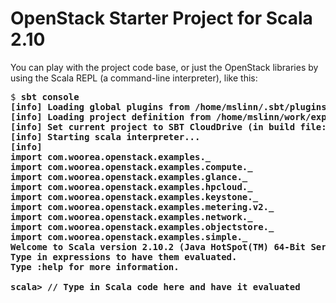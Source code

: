# OpenStack Starter Project for Scala 2.10 #

You can play with the project code base, or just the OpenStack libraries by using the Scala REPL (a command-line interpreter), like this:

<pre>
$ <b>sbt console</a>
[info] Loading global plugins from /home/mslinn/.sbt/plugins
[info] Loading project definition from /home/mslinn/work/experiments/openstack/project
[info] Set current project to SBT CloudDrive (in build file:/home/mslinn/work/experiments/openstack/)
[info] Starting scala interpreter...
[info]
import com.woorea.openstack.examples._
import com.woorea.openstack.examples.compute._
import com.woorea.openstack.examples.glance._
import com.woorea.openstack.examples.hpcloud._
import com.woorea.openstack.examples.keystone._
import com.woorea.openstack.examples.metering.v2._
import com.woorea.openstack.examples.network._
import com.woorea.openstack.examples.objectstore._
import com.woorea.openstack.examples.simple._
Welcome to Scala version 2.10.2 (Java HotSpot(TM) 64-Bit Server VM, Java 1.7.0_25).
Type in expressions to have them evaluated.
Type :help for more information.

scala> <b>// Type in Scala code here and have it evaluated</b>
</pre>
